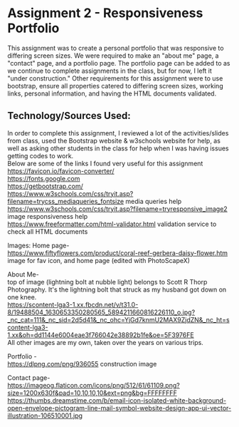 # Assignment 2 - Responsiveness Portfolio
This assignment was to create a personal portfolio that was responsive to differing screen sizes. We were required to make an "about me" page, a "contact" page, and a portfolio page. The portfolio page can be added to as we continue to complete assignments in the class, but for now, I left it "under construction."  Other requirements for this assignment were to use bootstrap, ensure all properties catered to differing screen sizes, working links, personal information, and having the HTML documents validated.

## Technology/Sources Used:
In order to complete this assignment, I reviewed a lot of the activities/slides from class, used the Bootstrap website & w3schools website for help, as well as asking other students in the class for help when I was having issues getting codes to work.<br>
Below are some of the links I found very useful for this assignment<br>
https://favicon.io/favicon-converter/<br>
https://fonts.google.com<br>
https://getbootstrap.com/<br>
https://www.w3schools.com/css/tryit.asp?filename=trycss_mediaqueries_fontsize media queries help<br>
https://www.w3schools.com/css/tryit.asp?filename=tryresponsive_image2 image responsiveness help<br>
https://www.freeformatter.com/html-validator.html validation service to check all HTML documents<br>

Images: Home page-<br>
https://www.fiftyflowers.com/product/coral-reef-gerbera-daisy-flower.htm image for fav icon, and home page (edited with PhotoScapeX)<br>

About Me- <br>
top of image (lightning bolt at nubble light) belongs to Scott R Thorp Photography. It's the lightning bolt that struck as my husband got down on one knee.<br>
https://scontent-lga3-1.xx.fbcdn.net/v/t31.0-8/19488504_1630653350280565_5894211660816226110_o.jpg?_nc_cat=111&_nc_sid=2d5d41&_nc_ohc=YjGd7knmU2MAX9ZjdZN&_nc_ht=scontent-lga3-1.xx&oh=dd1144e6004eae3f766042e38892b1fe&oe=5F3976FE<br>
All other images are my own, taken over the years on various trips. <br>

Portfolio - <br>
https://dlpng.com/png/936055 construction image<br>

Contact page-<br>
https://imageog.flaticon.com/icons/png/512/61/61109.png?size=1200x630f&pad=10,10,10,10&ext=png&bg=FFFFFFFF<br>
https://thumbs.dreamstime.com/b/email-icon-isolated-white-background-open-envelope-pictogram-line-mail-symbol-website-design-app-ui-vector-illustration-106510001.jpg

